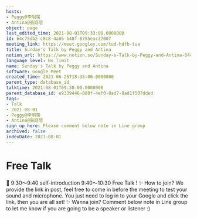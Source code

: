 ```yaml
---
hosts:
- Peggy@李明霈
- Antina@張庭瑄
object: page
last_edited_time: 2021-08-01T09:33:00.0000000
id: 64c75db2-c8c8-4a85-b48f-8755eac37007
meeting_link: https://meet.googley.com/tud-hdfb-tua
title: Sunday's Talk by Peggy and Antina
notion_url: https://www.notion.so/Sunday-s-Talk-by-Peggy-and-Antina-64c75db2c8c84a85b48f8755eac37007
language_level: No limit
name: Sunday's Talk by Peggy and Antina
software: Google Meet
created_time: 2021-06-25T18:35:00.0000000
parent_type: database_id
talktime: 2021-08-01T09:30:00.0000000
parent_database_id: e9339446-880f-4ef0-8ad7-8ad1f507dded
tags:
- Talk
- 2021-08-01
- Peggy@李明霈
- Antina@張庭瑄
sign_up_here: Please comment below note in Line group
archived: false
indexDate: 2021-08-01
---
```


# Free Talk 
📅
9:30～9:40 self-introduction
9:40～10:30 Free Talk !
✨
How to join?
We provide the link in post, feel free to come in before the meeting to test your sound and microphone. You just need to log in to your Google and click the link, then you are all set!
✨
Wanna join?
Comment below note in Line group to let me know if you are going to be a speaker or listener :)



